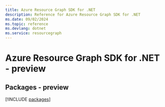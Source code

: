 ```yaml
---
title: Azure Resource Graph SDK for .NET
description: Reference for Azure Resource Graph SDK for .NET
ms.date: 09/02/2024
ms.topic: reference
ms.devlang: dotnet
ms.service: resourcegraph
---
```

# Azure Resource Graph SDK for .NET - preview
## Packages - preview
[!INCLUDE [packages](resource-graph-index.md)]